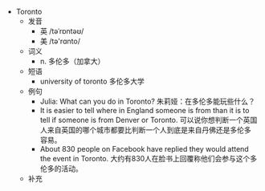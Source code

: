 - Toronto
  - 发音
    - 英 /təˈrɒntəʊ/
    - 美 /tə'rɑnto/
  - 词义
    - n. 多伦多（加拿大）
  - 短语
    - university of toronto 多伦多大学
  - 例句
    - Julia: What can you do in Toronto? 朱莉娅：在多伦多能玩些什么？
    - It is easier to tell where in England someone is from than it is to tell if someone is from Denver or Toronto. 可以说你想判断一个英国人来自英国的哪个城市都要比判断一个人到底是来自丹佛还是多伦多容易。
    - About 830 people on Facebook have replied they would attend the event in Toronto. 大约有830人在脸书上回覆称他们会参与这个多伦多的活动。
  - 补充